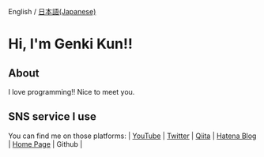 English / [日本語(Japanese)](README_ja.md)
# Hi, I'm Genki Kun!!

## About
I love programming!!
Nice to meet you.

## SNS service I use
You can find me on those platforms: |
[YouTube](https://www.youtube.com/channel/UCQ5bxC9pa0tkqEJ2ZqW8OiA/) |
[Twitter](https://twitter.com/genkikun01) |
[Qiita](https://qiita.com/genkikun01) |
[Hatena Blog](https://genkikun01.hateblo.jp) |
[Home Page](http://xn--w8jeh4xc.ml) |
Github |
